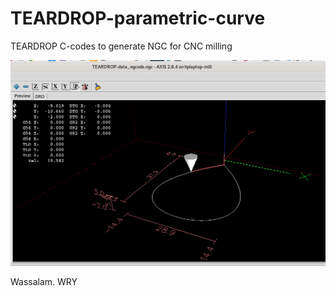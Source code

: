 # TEARDROP-parametric-curve
TEARDROP C-codes to generate NGC for CNC milling

![](TEARDROP-screenshots/TEARDROP-Screenshot.png)

Wassalam.
WRY
